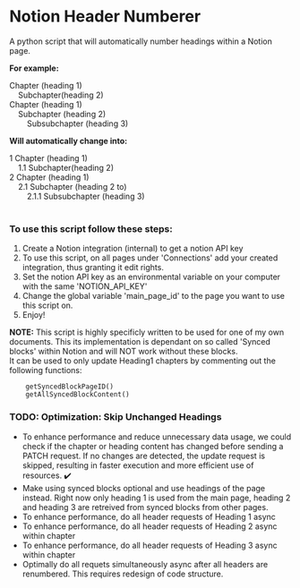 # Notion Header Numberer
A python script that will automatically number headings within a Notion page.

**For example:**

Chapter (heading 1)  
&nbsp;&nbsp;&nbsp;&nbsp;Subchapter(heading 2)  
Chapter (heading 1)  
&nbsp;&nbsp;&nbsp;&nbsp;Subchapter (heading 2)  
&nbsp;&nbsp;&nbsp;&nbsp;&nbsp;&nbsp;&nbsp;&nbsp;Subsubchapter (heading 3)  
        
**Will automatically change into:**

1 Chapter (heading 1)  
&nbsp;&nbsp;&nbsp;&nbsp;1.1 Subchapter(heading 2)  
2 Chapter (heading 1)  
&nbsp;&nbsp;&nbsp;&nbsp;2.1 Subchapter (heading 2 to)  
&nbsp;&nbsp;&nbsp;&nbsp;&nbsp;&nbsp;&nbsp;&nbsp;2.1.1 Subsubchapter (heading 3) 
<br>
<br>

### To use this script follow these steps: 

1. Create a Notion integration (internal) to get a notion API key
2. To use this script, on all pages under 'Connections' add your created integration, thus granting it edit rights.
3. Set the notion API key as an environmental variable on your computer with the same 'NOTION_API_KEY'
4. Change the global variable 'main_page_id' to the page you want to use this script on.
5. Enjoy!

**NOTE:** This script is highly specificly written to be used for one of my own documents. This its implementation is dependant on so called 'Synced blocks' within Notion and will NOT work without these blocks.  
It can be used to only update Heading1 chapters by commenting out the following functions:  

        getSyncedBlockPageID()
        getAllSyncedBlockContent()

### TODO: Optimization: Skip Unchanged Headings

- To enhance performance and reduce unnecessary data usage, we could check if the chapter or heading content has changed before sending a PATCH request. If no changes are detected, the update request is skipped, resulting in faster execution and more efficient use of resources. ✔️
- Make using synced blocks optional and use headings of the page instead. Right now only heading 1 is used from the main page, heading 2 and heading 3 are retreived from synced blocks from other pages.
- To enhance performance, do all header requests of Heading 1 async
- To enhance performance, do all header requests of Heading 2 async within chapter
- To enhance performance, do all header requests of Heading 3 async within chapter
- Optimally do all requets simultaneously async after all headers are renumbered. This requires redesign of code structure. 
